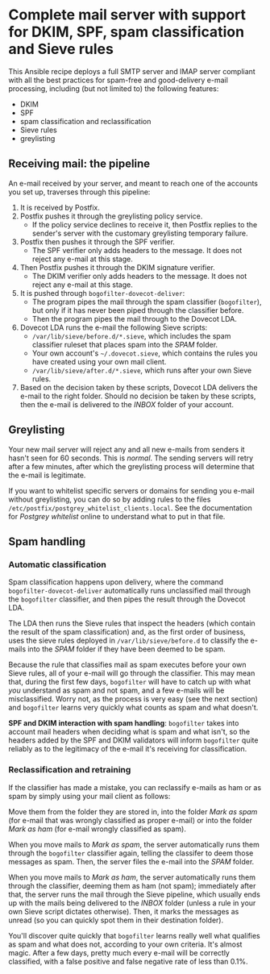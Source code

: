 # Complete mail server with support for DKIM, SPF, spam classification and Sieve rules

This Ansible recipe deploys a full SMTP server and IMAP server compliant
with all the best practices for spam-free and good-delivery e-mail processing,
including (but not limited to) the following features:

- DKIM
- SPF
- spam classification and reclassification
- Sieve rules
- greylisting

## Receiving mail: the pipeline

An e-mail received by your server, and meant to reach one of the accounts
you set up, traverses through this pipeline:

1. It is received by Postfix.
2. Postfix pushes it through the greylisting policy service.
   * If the policy service declines to receive it, then Postfix replies
     to the sender's server with the customary greylisting temporary failure.
2. Postfix then pushes it through the SPF verifier.
   * The SPF verifier only adds headers to the message.  It does not reject
     any e-mail at this stage.
3. Then Postfix pushes it through the DKIM signature verifier.
   * The DKIM verifier only adds headers to the message.  It does not reject
     any e-mail at this stage.
4. It is pushed through `bogofilter-dovecot-deliver`:
   * The program pipes the mail through the spam classifier (`bogofilter`),
     but only if it has never been piped through the classifier before.
   * Then the program pipes the mail through to the Dovecot LDA.
5. Dovecot LDA runs the e-mail the following Sieve scripts:
   * `/var/lib/sieve/before.d/*.sieve`, which includes the spam classifier
     ruleset that places spam into the *SPAM* folder.
   * Your own account's `~/.dovecot.sieve`, which contains the rules you
     have created using your own mail client.
   * `/var/lib/sieve/after.d/*.sieve`, which runs after your own Sieve rules.
6. Based on the decision taken by these scripts, Dovecot LDA delivers the
   e-mail to the right folder.  Should no decision be taken by these scripts,
   then the e-mail is delivered to the *INBOX* folder of your account.

## Greylisting

Your new mail server will reject any and all new e-mails from senders it hasn't
seen for 60 seconds.  This is *normal*.  The sending servers will retry after a
few minutes, after which the greylisting process will determine that the e-mail
is legitimate.

If you want to whitelist specific servers or domains for sending you e-mail
without greylisting, you can do so by adding rules to the files
`/etc/postfix/postgrey_whitelist_clients.local`.  See the documentation for
*Postgrey whitelist* online to understand what to put in that file.

## Spam handling

### Automatic classification

Spam classification happens upon delivery, where the command
`bogofilter-dovecot-deliver` automatically runs unclassified mail through the
`bogofilter` classifier, and then pipes the result through the Dovecot LDA.

The LDA then runs the Sieve rules that inspect the headers (which contain the
result of the spam classification) and, as the first order of business, uses
the sieve rules deployed in `/var/lib/sieve/before.d` to classify the e-mails
into the *SPAM* folder if they have been deemed to be spam.

Because the rule that classifies mail as spam executes before your own Sieve
rules, all of your e-mail will go through the classifier.  This may mean that,
during the first few days, `bogofilter` will have to catch up with what *you*
understand as spam and not spam, and a few e-mails will be misclassified.
Worry not, as the process is very easy (see the next section) and `bogofilter`
learns very quickly what counts as spam and what doesn't.

**SPF and DKIM interaction with spam handling**: `bogofilter` takes into
account mail headers when deciding what is spam and what isn't, so the headers
added by the SPF and DKIM validators will inform `bogofilter` quite reliably as
to the legitimacy of the e-mail it's receiving for classification.

### Reclassification and retraining

If the classifier has made a mistake, you can reclassify e-mails as ham or as
spam by simply using your mail client as follows:

Move them from the folder they are stored in, into the folder *Mark as spam*
(for e-mail that was wrongly classified as proper e-mail) or into the folder
*Mark as ham* (for e-mail wrongly classified as spam).

When you move mails to *Mark as spam*, the server automatically runs them
through the `bogofilter` classifier again, telling the classifer to deem those
messages as spam.  Then, the server files the e-mail into the *SPAM* folder.

When you move mails to *Mark as ham*, the server automatically runs them
through the classifier, deeming them as ham (not spam); immediately after that,
the server runs the mail through the Sieve pipeline, which usually ends up with
the mails being delivered to the *INBOX* folder (unless a rule in your own
Sieve script dictates otherwise).  Then, it marks the messages as unread
(so you can quickly spot them in their destination folder).

You'll discover quite quickly that `bogofilter` learns really well what
qualifies as spam and what does not, according to your own criteria.  It's
almost magic.  After a few days, pretty much every e-mail will be correctly
classified, with a false positive and false negative rate of less than 0.1%.
